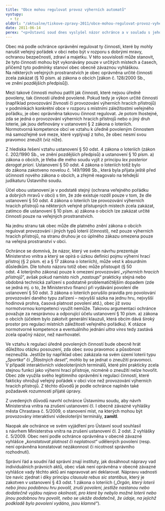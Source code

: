 ```yaml
---
title: "Obce mohou regulovat provoz výherních automatů"
vystupy:
  - tz
oldUrl: "/aktualne/tiskove-zpravy-2011/obce-mohou-regulovat-provoz-vyhernich-automatu"
date: 2011-06-14
perex: "<p>Ústavní soud dnes vyslyšel názor ochránce a v souladu s jeho doporučením zamítl návrh Ministerstva vnitra na zrušení ustanovení čl. I obecně závazné vyhlášky města Chrastava č. 5/2009, o stanovení míst, na kterých mohou být provozovány interaktivní videoloterijní terminály. Obce tedy mohou regulovat provoz výherních hracích přístrojů na svém území. </p>"
---
```


<!-- imported from the old website -->

<p>Obec má podle ochránce oprávnění regulovat ty činnosti, které by 
mohly narušit veřejný pořádek v obci nebo být v rozporu s dobrými mravy,
 ochranou bezpečnosti, zdraví a majetku. V této souvislosti může 
stanovit, že tyto činnosti mohou být vykonávány pouze v určitých místech
 a časech, přičemž tyto podmínky stanoví obec obecně závaznou vyhláškou.
 Na některých veřejných prostranstvích je obec oprávněna určité činnosti
 zcela zakázat (§ 10 písm. a) zákona o obcích [zákon č. 128/2000 Sb., 
ve znění pozdějších předpisů]).</p><p>Mezi takové činnosti mohou patřit 
jak činnosti, které nejsou úředně povoleny, tak činnosti úředně 
povolené. Pokud tedy je výkon určité činnosti (například provozování 
živnosti či provozování výherních hracích přístrojů) v podmínkách 
konkrétní obce v rozporu s místními záležitostmi veřejného pořádku, je 
obec oprávněna takovou činnost regulovat. Je potom lhostejné, zda se 
jedná o provozování výherních hracích přístrojů nebo o jiný druh 
loterie, jak jsou definovány v ustanovení § 2 zákona o loteriích. 
Normotvorná kompetence obcí ve vztahu k úředně povoleným činnostem má 
samozřejmě své meze, které vyplývají z toho, že obec nesmí svou pravomoc
 zneužít (viz níže).</p><p>Z hlediska řešení vztahu ustanovení 
§ 50 odst. 4 zákona o loteriích (zákon č. 202/1990 Sb., ve znění 
pozdějších předpisů) a ustanovení § 10 písm. a) zákona o obcích, je 
třeba dle mého soudu vyjít z principu <i>lex posterior derogat priori</i>.
 Ustanovení § 50 odst. 4 zákona o loteriích totiž bylo do zákona 
zakotveno novelou č. 149/1998 Sb., která byla přijata ještě před 
účinností nového zákona o obcích, a zřejmě reagovalo na tehdejší 
judikaturu Ústavního soudu.</p><p>Účel obou ustanovení je v podstatě 
stejný (ochrana veřejného pořádku a dobrých mravů v obci) s tím, že zde 
existuje rozdíl pouze v tom, že dle ustanovení § 50 odst. 4 zákona 
o loteriích lze provozování výherních hracích přístrojů na některých 
veřejně přístupných místech zcela zakázat, zatímco dle ustanovení 
§ 10 písm. a) zákona o obcích lze zakázat určité činnosti pouze 
na veřejných prostranstvích.</p><p>Na jednu stranu tak obec může dle 
platného znění zákona o obcích regulovat provozování i jiných typů 
loterií (činností), než pouze výherních hracích přístrojů, na stranu 
druhou je co úplného zákazu omezena pouze na veřejná prostranství 
v obci.</p><p>Ochránce se domnívá, že názor, který ve svém návrhu 
prezentuje Ministerstvo vnitra a který se opírá o úzkou definici pojmu 
výherní hrací přístroj (§ 2 písm. e) a § 17 zákona o loteriích), může 
vést k absurdním důsledkům. Dle tohoto názoru totiž obec může přistoupit
 (§ 50 odst. 4 loterijního zákona) pouze k omezení provozování „<i>výherních hracích přístrojů</i>“, avšak pokud namísto nich „<i>nastoupí</i>“
 prakticky stejná nebo obdobná technická zařízení s podstatně 
problematičtějším dopadem (zde se jedná mj. o to, že Ministerstvo 
financí při vydávání povolení dle ustanovení § 50 odst. 3 zákona 
o loteriích porušilo pravidla pro povolování provozování daného typu 
zařízení – nejvyšší sázka na jednu hru, nejvyšší hodinová prohra, časová
 platnost povolení atd.), obec již svou normotvornou kompetenci využít 
nemůže. Takovou argumentaci ochránce považuje za nesprávnou a odporující
 účelu ustanovení § 10 písm. a) zákona o obcích (účelem bylo zakotvit 
generální klauzuli, která obcím dává široký prostor pro regulaci 
místních záležitostí veřejného pořádku). K otázce normotvorné kompetence
 a eventuálního jednání <i>ultra vires</i> tedy zastává zcela opačný názor, než navrhovatel.</p><p>Ve
 vztahu k regulaci úředně povolených činností bude obecně hrát důležitou
 otázku posouzení, zda obec svou pravomoc a působnost nezneužila. 
Jestliže by například obec zakázala na svém území loterii typu „<i>Sportka</i>“ či „<i>Šťastných deset</i>“,
 mohlo by se jednat o zneužití pravomoci. V případě interaktivních 
videoloterijních terminálů, které plní prakticky zcela stejnou funkci 
jako výherní hrací přístroje, nicméně o zneužití nelze hovořit. Obec zde
 využila svého legitimního oprávnění k regulaci činností, které fakticky
 ohrožují veřejný pořádek v obci více než provozování výherních hracích 
přístrojů. Z těchto důvodů je podle ochránce naplněn také požadavek 
rozumnosti přijaté úpravy.</p><p>Z uvedených důvodů navrhl ochránce 
Ústavnímu soudu, aby návrh Ministerstva vnitra na zrušení ustanovení čl.
 I obecně závazné vyhlášky města Chrastava č. 5/2009, o stanovení míst, 
na kterých mohou být provozovány interaktivní videoloterijní terminály, <b>zamítl</b>.</p><p>Naopak
 ale ochránce ve svém vyjádření pro Ústavní soud souhlasil s návrhem 
Ministerstva vnitra na zrušení ustanovení čl. 2 odst. 2 vyhlášky 
č. 5/2009. Obec není podle ochránce oprávněna v obecně závazné vyhlášce „<i>konstatovat platnost či neplatnost</i>“ udělených povolení (resp. není oprávněna konstatovat nezákonnost či nicotnost správního rozhodnutí).</p><p>Správní
 řád a soudní řád správní znají instituty, jak dosáhnout nápravy vad 
individuálních právních aktů, obec však není oprávněna v obecně závazné 
vyhlášce vady těchto aktů ani napravovat ani deklarovat. Nápravu 
vadnosti lze navíc zjednat i díky principu <i>clausula rebus sic stantibus</i>, který je zakotven v ustanovení § 43 odst. 1 zákona o loteriích („<i>Orgán,
 který loterii nebo jinou podobnou hru povolil, zruší povolení, jestliže
 nastanou nebo dodatečně vyjdou najevo okolnosti, pro které by nebylo 
možné loterii nebo jinou podobnou hru povolit, nebo se ukáže dodatečně, 
že údaje, na jejichž podkladě bylo povolení vydáno, jsou klamné</i>“).</p>
